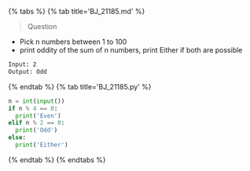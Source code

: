 {% tabs %}
{% tab title='BJ_21185.md' %}

> Question

* Pick n numbers between 1 to 100
* print oddity of the sum of n numbers, print Either if both are possible

```txt
Input: 2
Output: Odd
```

{% endtab %}
{% tab title='BJ_21185.py' %}

```py
n = int(input())
if n % 4 == 0:
  print('Even')
elif n % 2 == 0:
  print('Odd')
else:
  print('Either')
```

{% endtab %}
{% endtabs %}
